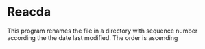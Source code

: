 # Reacda
This program renames the file in a directory with sequence number according the the date last modified. The order is ascending
